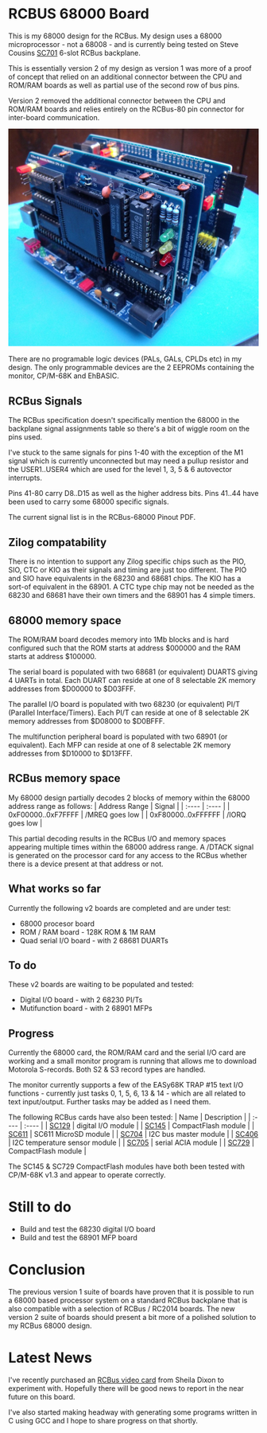 # RCBUS 68000 Board
This is my 68000 design for the RCBus. My design uses a 68000 microprocessor - not a 68008 - and is currently being tested on Steve Cousins [SC701](https://smallcomputercentral.com/rcbus/sc700-series/sc701-rcbus-backplane/) 6-slot RCBus backplane.

This is essentially version 2 of my design as version 1 was more of a proof of concept that relied on an additional connector between the CPU and ROM/RAM boards as well as partial use of the second row of bus pins.

Version 2 removed the additional connector between the CPU and ROM/RAM boards and relies entirely on the RCBus-80 pin connector for inter-board communication.


![](./images/Board_Set_1.JPG)

There are no programable logic devices (PALs, GALs, CPLDs etc) in my design. The only programmable devices are the 2 EEPROMs containing the monitor, CP/M-68K and EhBASIC.

## RCBus Signals
The RCBus specification doesn't specifically mention the 68000 in the backplane signal assignments table so there's a bit of wiggle room on the pins used.

I've stuck to the same signals for pins 1-40 with the exception of the M1 signal which is currently unconnected but may need a pullup resistor and the USER1..USER4 which are used for the level 1, 3, 5 & 6 autovector interrupts.

Pins 41-80 carry D8..D15 as well as the higher address bits. Pins 41..44 have been used to carry some 68000 specific signals.

The current signal list is in the RCBus-68000 Pinout PDF.

## Zilog compatability
There is no intention to support any Zilog specific chips such as the PIO, SIO, CTC or KIO as their signals and timing are just too different. The PIO and SIO have equivalents in the 68230 and 68681 chips. The KIO has a sort-of equivalent in the 68901. A  CTC type chip may not be needed as the 68230 and 68681 have their own timers and the 68901 has 4 simple timers.

## 68000 memory space
The ROM/RAM board decodes memory into 1Mb blocks and is hard configured such that the ROM starts at address $000000 and the RAM starts at address $100000.

The serial board is populated with two 68681 (or equivalent) DUARTS giving 4 UARTs in total. Each DUART can reside at one of 8 selectable 2K memory addresses from $D00000 to $D03FFF.

The parallel I/O board is populated with two 68230 (or equivalent) PI/T (Parallel Interface/Timers). Each PI/T can reside at one of 8 selectable 2K memory addresses from $D08000 to $D0BFFF.
 
The multifunction peripheral board is populated with two 68901 (or equivalent). Each MFP can reside at one of 8 selectable 2K memory addresses from $D10000 to $D13FFF.

## RCBus memory space
My 68000 design partially decodes 2 blocks of memory within the 68000 address range as follows:
| Address Range | Signal |
| :---- | :---- |
| 0xF00000..0xF7FFFF | /MREQ goes low |
| 0xF80000..0xFFFFFF | /IORQ goes low |

This partial decoding results in the RCBus I/O and memory spaces appearing multiple times within the 68000 address range. A /DTACK signal is generated on the processor card for any access to the RCBus whether there is a device present at that address or not.

## What works so far
Currently the following v2 boards are completed and are under test:
* 68000 procesor board
* ROM / RAM board - 128K ROM & 1M RAM
* Quad serial I/O board - with 2 68681 DUARTs

## To do
These v2 boards are waiting to be populated and tested:
* Digital I/O board - with 2 68230 PI/Ts
* Mutifunction board - with 2 68901 MFPs
 
## Progress
Currently the 68000 card, the ROM/RAM card and the serial I/O card are working and a small monitor program is running that allows me to download Motorola S-records. Both S2 & S3 record types are handled.

The monitor currently supports a few of the EASy68K TRAP #15 text I/O functions - currently just tasks 0, 1, 5, 6, 13 & 14 - which are all related to text input/output. Further tasks may be added as I need them.

The following RCBus cards have also been tested:
| Name | Description |
| :---- | :---- |
| [SC129](https://smallcomputercentral.com/rcbus/sc100-series/sc129-digital-i-o-rc2014/) | digital I/O module |
| [SC145](https://smallcomputercentral.com/rcbus/sc100-series/sc145-compact-flash-rc2014/) | CompactFlash module |
| [SC611](https://smallcomputercentral.com/rcbus/sc600-series/sc611-rcbus-micro-sd/) | SC611 MicroSD module |
| [SC704](https://smallcomputercentral.com/rcbus/sc700-series/sc704-rcbus-i2c-bus-master/) | I2C bus master module |
| [SC406](https://smallcomputercentral.com/i2c-bus-modules/sc406-i2c-temperature-sensor-module/) | I2C temperature sensor module |
| [SC705](https://smallcomputercentral.com/rcbus/sc700-series/sc705-rcbus-serial-acia/) | serial ACIA module |
| [SC729](https://smallcomputercentral.com/rcbus/sc700-series/sc729-rcbus-compact-flash-module/) | CompactFlash module |

The SC145 & SC729 CompactFlash modules have both been tested with CP/M-68K v1.3 and appear to operate correctly.

# Still to do
* Build and test the 68230 digital I/O board
* Build and test the 68901 MFP board

# Conclusion
The previous version 1 suite of boards have proven that it is possible to run a 68000 based processor system on a standard RCBus backplane that is also compatible with a selection of RCBus / RC2014 boards. The new version 2 suite of boards should present a bit more of a polished solution to my RCBus 68000 design.

# Latest News
I've recently purchased an [RCBus video card](https://peacockmedia.software/RC2014/TMSEMU/) from Sheila Dixon to experiment with. Hopefully there will be good news to report in the near future on this board.

I've also started making headway with generating some programs written in C using GCC and I hope to share progress on that shortly.